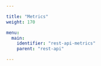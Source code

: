 ```yaml
---

title: "Metrics"
weight: 170

menu:
  main:
    identifier: "rest-api-metrics"
    parent: "rest-api"

---
```

